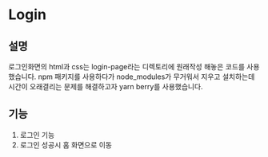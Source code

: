 # Login


## 설명

로그인화면의 html과 css는 login-page라는 디렉토리에 원래작성 해놓은 코드를 사용했습니다.  npm 패키지를 사용하다가 node_modules가 무거워서 지우고 설치하는데 시간이 오래결리는 문제를 해결하고자 yarn berry를 사용했습니다.

## 기능

 1. 로그인 기능
 2. 로그인 성공시 홈 화면으로 이동
